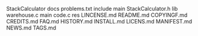 StackCalculator
    docs
        problems.txt
    include
        main
            StackCalculator.h
    lib
        warehouse.c
    main
        code.c
    res
        LINCENSE.md
        README.md
    COPYINGF.md
    CREDITS.md
    FAQ.md
    HISTORY.md
    INSTALL.md
    LICENS.md
    MANIFEST.md
    NEWS.md
    TAGS.md
